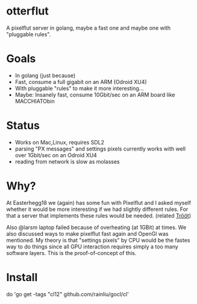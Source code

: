 # otterflut
A pixelflut server in golang,
maybe a fast one and
maybe one with "pluggable rules".

# Goals
* In golang (just because)
* Fast, consume a full gigabit on an ARM (Odroid XU4)
* With pluggable "rules" to make it more interesting...
* Maybe: Insanely fast, consume 10Gbit/sec on an ARM board like MACCHIATObin

# Status
* Works on Mac,Linux, requires SDL2
* parsing "PX messages" and settings pixels currently works with well over 1Gbit/sec on an Odroid XU4
* reading from network is slow as molasses

# Why?
At Easterhegg18 we (again) has some fun with Pixelflut and I asked myself whether it would be more interesting if we had slightly different rules. For that a server that implements these rules would be needed.
(related [Trööt](https://chaos.social/@kgbvax/99778010521874836))

Also @larsm laptop failed because of overheating (at 1GBit) at times. We also discussed ways to make pixelflut fast again and OpenGl was mentioned.
My theory is that "settings pixels" by CPU would be the fastes way to do things since all GPU interaction requires simply a too many software layers.
This is the proof-of-concept of this.

# Install
do 'go get -tags "cl12" github.com/rainliu/gocl/cl'